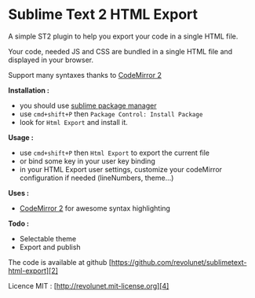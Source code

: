 Sublime Text 2 HTML Export
=====

A simple ST2 plugin to help you export your code in a single HTML file.

Your code, needed JS and CSS are bundled in a single HTML file and displayed in your browser.

Support many syntaxes thanks to [CodeMirror 2][0]


**Installation :**

 - you should use [sublime package manager][3]
 - use `cmd+shift+P` then `Package Control: Install Package`
 - look for `Html Export` and install it.


**Usage :**

 - use `cmd+shift+P` then `Html Export` to export the current file
 - or bind some key in your user key binding
 - in your HTML Export user settings, customize your codeMirror configuration if needed (lineNumbers, theme...)


**Uses :**

 - [CodeMirror 2][0] for awesome syntax highlighting


**Todo :**

 - Selectable theme
 - Export and publish

The code is available at github [https://github.com/revolunet/sublimetext-html-export][2]

Licence MIT : [http://revolunet.mit-license.org][4]

 [0]: https://github.com/marijnh/CodeMirror2
 [2]: https://github.com/revolunet/sublimetext-markdown-preview
 [3]: http://wbond.net/sublime_packages/package_control
 [4]: http://revolunet.mit-license.org
